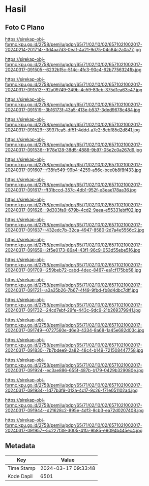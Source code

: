 # Hasil

## Foto C Plano

https://sirekap-obj-formc.kpu.go.id/2758/pemilu/pdpr/65/71/02/10/02/6571021002017-20240214-201714--3d4aa7d3-0eaf-4a21-9d75-04c84c2a0a77.jpg

https://sirekap-obj-formc.kpu.go.id/2758/pemilu/pdpr/65/71/02/10/02/6571021002017-20240317-091505--6232b15c-514c-4fc3-90c4-62b7756324fb.jpg

https://sirekap-obj-formc.kpu.go.id/2758/pemilu/pdpr/65/71/02/10/02/6571021002017-20240317-091512--92a09749-249b-4c59-83eb-375d1ea63c47.jpg

https://sirekap-obj-formc.kpu.go.id/2758/pemilu/pdpr/65/71/02/10/02/6571021002017-20240317-091519--3b16173f-43a5-413e-b537-3ded9678c484.jpg

https://sirekap-obj-formc.kpu.go.id/2758/pemilu/pdpr/65/71/02/10/02/6571021002017-20240317-091529--3937fea5-df51-4ddd-a7c2-8ebf85d2d841.jpg

https://sirekap-obj-formc.kpu.go.id/2758/pemilu/pdpr/65/71/02/10/02/6571021002017-20240317-091536--1f78e128-38d5-4888-9b97-05e2c0a267d9.jpg

https://sirekap-obj-formc.kpu.go.id/2758/pemilu/pdpr/65/71/02/10/02/6571021002017-20240317-091607--f38fe549-99b4-4259-a56c-bce0b8f8f433.jpg

https://sirekap-obj-formc.kpu.go.id/2758/pemilu/pdpr/65/71/02/10/02/6571021002017-20240317-091617--ff31bccd-357c-4db1-952f-e3eae178aa36.jpg

https://sirekap-obj-formc.kpu.go.id/2758/pemilu/pdpr/65/71/02/10/02/6571021002017-20240317-091626--9d303fa9-679b-4cd2-9eea-e55331ebff02.jpg

https://sirekap-obj-formc.kpu.go.id/2758/pemilu/pdpr/65/71/02/10/02/6571021002017-20240317-091637--432edc7b-32ca-4947-8580-2d7a4e5556c2.jpg

https://sirekap-obj-formc.kpu.go.id/2758/pemilu/pdpr/65/71/02/10/02/6571021002017-20240317-091659--2f5e0173-86a4-43f1-96c9-053d55ebe516.jpg

https://sirekap-obj-formc.kpu.go.id/2758/pemilu/pdpr/65/71/02/10/02/6571021002017-20240317-091709--259beb72-cabd-4dec-8467-ea1cf175bb58.jpg

https://sirekap-obj-formc.kpu.go.id/2758/pemilu/pdpr/65/71/02/10/02/6571021002017-20240317-091721--a3a35b26-7b67-4f49-9fbd-fb8d4dbc7dff.jpg

https://sirekap-obj-formc.kpu.go.id/2758/pemilu/pdpr/65/71/02/10/02/6571021002017-20240317-091732--24cd7ebf-29fe-443c-9dc9-21b269379941.jpg

https://sirekap-obj-formc.kpu.go.id/2758/pemilu/pdpr/65/71/02/10/02/6571021002017-20240317-091749--0727560e-d6e3-4334-8a68-1a45e682d03c.jpg

https://sirekap-obj-formc.kpu.go.id/2758/pemilu/pdpr/65/71/02/10/02/6571021002017-20240317-091830--7b7bdee9-2a82-48c4-b149-721508447758.jpg

https://sirekap-obj-formc.kpu.go.id/2758/pemilu/pdpr/65/71/02/10/02/6571021002017-20240317-091924--ec3ae886-655f-487b-b179-0429b329080e.jpg

https://sirekap-obj-formc.kpu.go.id/2758/pemilu/pdpr/65/71/02/10/02/6571021002017-20240317-091934--1d77b3f9-012a-4c17-9c26-f71e051102a4.jpg

https://sirekap-obj-formc.kpu.go.id/2758/pemilu/pdpr/65/71/02/10/02/6571021002017-20240317-091944--d21628c2-895e-4df3-8cb3-ea72d0207408.jpg

https://sirekap-obj-formc.kpu.go.id/2758/pemilu/pdpr/65/71/02/10/02/6571021002017-20240317-091957--5c227f39-3005-41fa-9b85-e9094b445ec4.jpg


## Metadata

| Key        | Value               |
| ---------- | ------------------- |
| Time Stamp | 2024-03-17 09:33:48 |
| Kode Dapil | 6501                |



